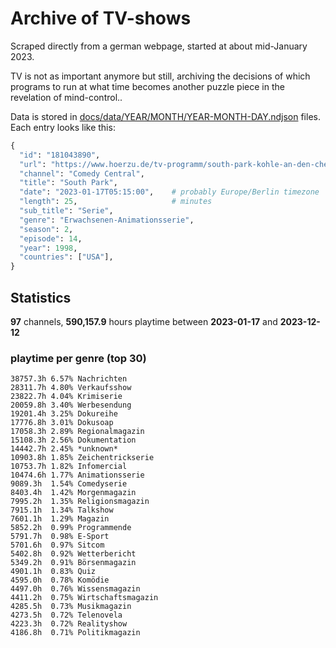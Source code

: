 # Archive of TV-shows

Scraped directly from a german webpage, started at about mid-January 2023.

TV is not as important anymore but still, archiving the decisions of which programs to run at what time
becomes another puzzle piece in the revelation of mind-control.. 

Data is stored in [docs/data/YEAR/MONTH/YEAR-MONTH-DAY.ndjson](docs/data/) files. 
Each entry looks like this:

```python
{
  "id": "181043890", 
  "url": "https://www.hoerzu.de/tv-programm/south-park-kohle-an-den-chefkoch/bid_181043890/", 
  "channel": "Comedy Central", 
  "title": "South Park", 
  "date": "2023-01-17T05:15:00",    # probably Europe/Berlin timezone 
  "length": 25,                     # minutes 
  "sub_title": "Serie", 
  "genre": "Erwachsenen-Animationsserie", 
  "season": 2, 
  "episode": 14, 
  "year": 1998, 
  "countries": ["USA"],
}
```

## Statistics

**97** channels, **590,157.9** hours playtime between **2023-01-17** and **2023-12-12**


### playtime per genre (top 30)

    38757.3h 6.57% Nachrichten
    28311.7h 4.80% Verkaufsshow
    23822.7h 4.04% Krimiserie
    20059.8h 3.40% Werbesendung
    19201.4h 3.25% Dokureihe
    17776.8h 3.01% Dokusoap
    17058.3h 2.89% Regionalmagazin
    15108.3h 2.56% Dokumentation
    14442.7h 2.45% *unknown*
    10903.8h 1.85% Zeichentrickserie
    10753.7h 1.82% Infomercial
    10474.6h 1.77% Animationsserie
    9089.3h  1.54% Comedyserie
    8403.4h  1.42% Morgenmagazin
    7995.2h  1.35% Religionsmagazin
    7915.1h  1.34% Talkshow
    7601.1h  1.29% Magazin
    5852.2h  0.99% Programmende
    5791.7h  0.98% E-Sport
    5701.6h  0.97% Sitcom
    5402.8h  0.92% Wetterbericht
    5349.2h  0.91% Börsenmagazin
    4901.1h  0.83% Quiz
    4595.0h  0.78% Komödie
    4497.0h  0.76% Wissensmagazin
    4411.2h  0.75% Wirtschaftsmagazin
    4285.5h  0.73% Musikmagazin
    4273.5h  0.72% Telenovela
    4223.3h  0.72% Realityshow
    4186.8h  0.71% Politikmagazin
